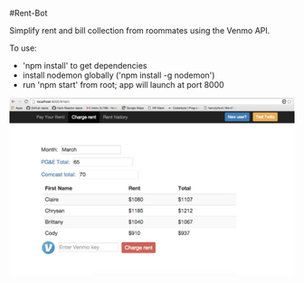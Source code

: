 #Rent-Bot

Simplify rent and bill collection from roommates using the Venmo API.


To use:
- 'npm install' to get dependencies
- install nodemon globally ('npm install -g nodemon')
- run 'npm start' from root; app will launch at port 8000


![alt tag](https://raw.githubusercontent.com/hlyford/Rent-Bot/master/client/public/images/rentbot_image1.png)
